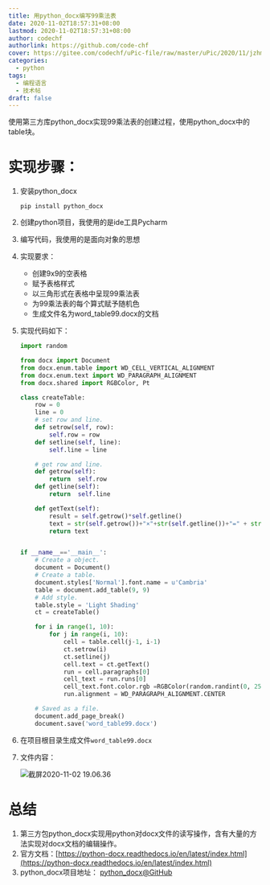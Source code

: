 ```yaml
---
title: 用python_docx编写99乘法表
date: 2020-11-02T18:57:31+08:00
lastmod: 2020-11-02T18:57:31+08:00
author: codechf
authorlink: https://github.com/code-chf
cover: https://gitee.com/codechf/uPic-file/raw/master/uPic/2020/11/jzhm9F-OEkeFN.png
categories:
  - python
tags:
  - 编程语言
  - 技术帖
draft: false
---
```


使用第三方库python_docx实现99乘法表的创建过程，使用python_docx中的table块。

<!--more-->

# 实现步骤：

1. 安装python_docx

   `pip install python_docx`

2. 创建python项目，我使用的是ide工具Pycharm

3. 编写代码，我使用的是面向对象的思想

4. 实现要求：

   - 创建9x9的空表格
   - 赋予表格样式
   - 以三角形式在表格中呈现99乘法表
   - 为99乘法表的每个算式赋予随机色
   - 生成文件名为word_table99.docx的文档

5. 实现代码如下：

   ```python
   import random
   
   from docx import Document
   from docx.enum.table import WD_CELL_VERTICAL_ALIGNMENT
   from docx.enum.text import WD_PARAGRAPH_ALIGNMENT
   from docx.shared import RGBColor, Pt
   
   class createTable:
       row = 0
       line = 0
       # set row and line.
       def setrow(self, row):
           self.row = row
       def setline(self, line):
           self.line = line
   
       # get row and line.
       def getrow(self):
           return  self.row
       def getline(self):
           return  self.line
   
       def getText(self):
           result = self.getrow()*self.getline()
           text = str(self.getrow())+"×"+str(self.getline())+"=" + str(result)
           return text
   
   
   if __name__=='__main__':
       # Create a object.
       document = Document()
       # Create a table.
       document.styles['Normal'].font.name = u'Cambria'
       table = document.add_table(9, 9)
       # Add style.
       table.style = 'Light Shading'
       ct = createTable()
   
       for i in range(1, 10):
           for j in range(i, 10):
               cell = table.cell(j-1, i-1)
               ct.setrow(i)
               ct.setline(j)
               cell.text = ct.getText()
               run = cell.paragraphs[0]
               cell_text = run.runs[0]
               cell_text.font.color.rgb =RGBColor(random.randint(0, 255), random.randint(0, 255), random.randint(0, 255))
               run.alignment = WD_PARAGRAPH_ALIGNMENT.CENTER
   
       # Saved as a file.
       document.add_page_break()
       document.save('word_table99.docx')
   ```

6. 在项目根目录生成文件`word_table99.docx`

7. 文件内容：

   ![截屏2020-11-02 19.06.36](https://gitee.com/codechf/uPic-file/raw/master/uPic/2020/11/MDbVWm-%E6%88%AA%E5%B1%8F2020-11-02%2019.06.36.png)



# 总结

1. 第三方包python_docx实现用python对docx文件的读写操作，含有大量的方法实现对docx文档的编辑操作。
2. 官方文档：[https://python-docx.readthedocs.io/en/latest/index.html](https://python-docx.readthedocs.io/en/latest/index.html)
3. python_docx项目地址： [python_docx@GitHub](http://github.com/python-openxml/python-docx)

